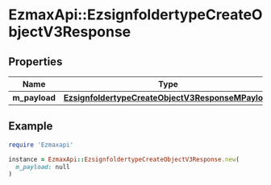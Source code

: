 # EzmaxApi::EzsignfoldertypeCreateObjectV3Response

## Properties

| Name | Type | Description | Notes |
| ---- | ---- | ----------- | ----- |
| **m_payload** | [**EzsignfoldertypeCreateObjectV3ResponseMPayload**](EzsignfoldertypeCreateObjectV3ResponseMPayload.md) |  |  |

## Example

```ruby
require 'Ezmaxapi'

instance = EzmaxApi::EzsignfoldertypeCreateObjectV3Response.new(
  m_payload: null
)
```

